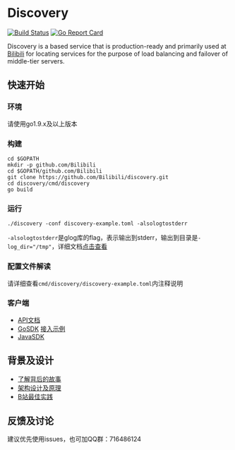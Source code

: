 # Discovery 
[![Build Status](https://travis-ci.org/Bilibili/discovery.svg?branch=master)](https://travis-ci.org/Bilibili/discovery) 
[![Go Report Card](https://goreportcard.com/badge/github.com/Bilibili/discovery)](https://goreportcard.com/report/github.com/Bilibili/discovery)

Discovery is a based service that is production-ready and primarily used at [Bilibili](https://www.bilibili.com/) for locating services for the purpose of load balancing and failover of middle-tier servers.

## 快速开始

### 环境

请使用go1.9.x及以上版本

### 构建
```shell
cd $GOPATH
mkdir -p github.com/Bilibili
cd $GOPATH/github.com/Bilibili
git clone https://github.com/Bilibili/discovery.git
cd discovery/cmd/discovery
go build
```

### 运行
```shell
./discovery -conf discovery-example.toml -alsologtostderr
```

`-alsologtostderr`是glog库的flag，表示输出到stderr，输出到目录是`-log_dir="/tmp"`，详细文档[点击查看](https://godoc.org/github.com/golang/glog)

### 配置文件解读

请详细查看`cmd/discovery/discovery-example.toml`内注释说明

### 客户端 

* [API文档](doc/api.md)
* [GoSDK](naming/client.go) [接入示例](naming/example_test.go)
* [JavaSDK](https://github.com/flygit/discoveryJavaSDK)

## 背景及设计

* [了解背后的故事](doc/intro.md)
* [架构设计及原理](doc/arch.md)
* [B站最佳实践](doc/practice.md)

## 反馈及讨论

建议优先使用issues，也可加QQ群：716486124
